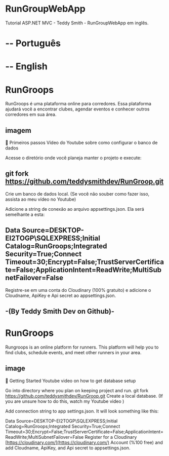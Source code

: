 # RunGroupWebApp
Tutorial ASP.NET MVC - Teddy Smith - RunGroupWebApp em inglês.

#  --  Português
#  --  English

# RunGroops
RunGroops é uma plataforma online para corredores. Essa plataforma ajudará você a encontrar clubes, agendar eventos e conhecer outros corredores em sua área.

## imagem

🏃 Primeiros passos
Vídeo do Youtube sobre como configurar o banco de dados

Acesse o diretório onde você planeja manter o projeto e execute:
## git fork https://github.com/teddysmithdev/RunGroop.git
Crie um banco de dados local. (Se você não souber como fazer isso, assista ao meu vídeo no Youtube)

Adicione a string de conexão ao arquivo appsettings.json. Ela será semelhante a esta:

## Data Source=DESKTOP-EI2TOGP\SQLEXPRESS;Initial Catalog=RunGroops;Integrated Security=True;Connect Timeout=30;Encrypt=False;TrustServerCertificate=False;ApplicationIntent=ReadWrite;MultiSubnetFailover=False
Registre-se em uma conta do Cloudinary (100% gratuito) e adicione o Cloudname, ApiKey e Api secret ao appsettings.json.

## -(By Teddy Smith Dev on Github)-
# RunGroops
Rungroops is an online platform for runners. This platform will help you to find clubs, schedule events, and meet other runners in your area.

## image

🏃 Getting Started
Youtube video on how to get database setup

Go into directory where you plan on keeping project and run.
  git fork https://github.com/teddysmithdev/RunGroop.git
Create a local database. (If you are unsure how to do this, watch my Youtube video )

Add connection string to app settings.json. It will look something like this:

  Data Source=DESKTOP-EI2TOGP\\SQLEXPRESS;Initial Catalog=RunGroops;Integrated Security=True;Connect Timeout=30;Encrypt=False;TrustServerCertificate=False;ApplicationIntent=ReadWrite;MultiSubnetFailover=False
Register for a Cloudinary [https://cloudinary.com/](https://cloudinary.com/) Account (%100 free) and add Cloudname, ApiKey, and Api secret to appsettings.json.
